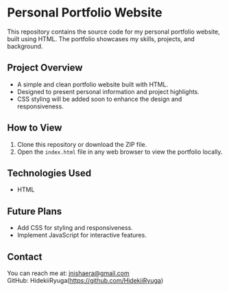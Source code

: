 # Personal Portfolio Website

This repository contains the source code for my personal portfolio website, built using HTML. The portfolio showcases my skills, projects, and background.

## Project Overview

- A simple and clean portfolio website built with HTML.
- Designed to present personal information and project highlights.
- CSS styling will be added soon to enhance the design and responsiveness.

## How to View

1. Clone this repository or download the ZIP file.
2. Open the `index.html` file in any web browser to view the portfolio locally.

## Technologies Used

- HTML

## Future Plans

- Add CSS for styling and responsiveness.
- Implement JavaScript for interactive features.

## Contact

You can reach me at: jnishaera@gmail.com  
GitHub: HidekiiRyuga(https://github.com/HidekiiRyuga)
